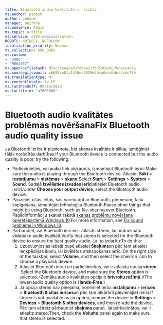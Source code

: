 ```yaml
---
title: Bluetooth audio kvalitāte ir slikta
ms.author: pebaum
author: pebaum
manager: mnirkhe
ms.audience: Admin
ms.topic: article
ms.service: o365-administration
ROBOTS: NOINDEX, NOFOLLOW
localization_priority: Normal
ms.collection: Adm_O365
ms.custom:
- "3486"
- "9001467"
ms.openlocfilehash: d53c31eaeda83fd84e21fbd536ad4178dece3c0a
ms.sourcegitcommit: c6692ce0fa1358ec3529e59ca0ecdfdea4cdc759
ms.translationtype: MT
ms.contentlocale: lv-LV
ms.lasthandoff: 09/14/2020
ms.locfileid: "47685389"
---
```

# <a name="fix-bluetooth-audio-quality-issue"></a><span data-ttu-id="e2afb-102">Bluetooth audio kvalitātes problēmas novēršana</span><span class="sxs-lookup"><span data-stu-id="e2afb-102">Fix Bluetooth audio quality issue</span></span>

<span data-ttu-id="e2afb-103">Ja Bluetooth ierīce ir pievienota, bet skaņas kvalitāte ir slikta, izmēģiniet tālāk norādītās darbības.</span><span class="sxs-lookup"><span data-stu-id="e2afb-103">If your Bluetooth device is connected but the audio quality is poor, try the following:</span></span>

- <span data-ttu-id="e2afb-104">Pārliecinieties, vai audio tiek atskaņots, izmantojot Bluetooth ierīci.</span><span class="sxs-lookup"><span data-stu-id="e2afb-104">Make sure the audio is playing through the Bluetooth device.</span></span> <span data-ttu-id="e2afb-105">Atlasiet **Sākt**  >  **iestatījumu**  >  **sistēmas**  >  **skaņu**.</span><span class="sxs-lookup"><span data-stu-id="e2afb-105">Select **Start** > **Settings** > **System** > **Sound**.</span></span> <span data-ttu-id="e2afb-106">Sadaļā **Izvēlieties izvades ierīci**atlasiet Bluetooth audio ierīci.</span><span class="sxs-lookup"><span data-stu-id="e2afb-106">Under **Choose your output device**, select the Bluetooth audio device.</span></span>
- <span data-ttu-id="e2afb-107">Pauzējiet citas lietas, kas varētu būt ar Bluetooth, piemēram, failu kopīgošana, izmantojot tehnoloģiju Bluetooth.</span><span class="sxs-lookup"><span data-stu-id="e2afb-107">Pause other things that might be using Bluetooth, such as file-sharing over Bluetooth.</span></span> <span data-ttu-id="e2afb-108">Papildinformāciju skatiet rakstā [skaņas problēmu novēršana operētājsistēmā Windows 10](https://support.microsoft.com/help/4520288/windows-10-fix-sound-problems).</span><span class="sxs-lookup"><span data-stu-id="e2afb-108">For more information, see [Fix sound problems in Windows 10](https://support.microsoft.com/help/4520288/windows-10-fix-sound-problems).</span></span>
- <span data-ttu-id="e2afb-109">Pārbaudiet, vai Bluetooth ierīcei ir atlasīts stereo, lai nodrošinātu vislabāko audio kvalitāti.</span><span class="sxs-lookup"><span data-stu-id="e2afb-109">Verify that stereo is selected for the Bluetooth device to ensure the best quality audio.</span></span> <span data-ttu-id="e2afb-110">Lai to izdarītu:</span><span class="sxs-lookup"><span data-stu-id="e2afb-110">To do this:</span></span> 
    1. <span data-ttu-id="e2afb-111">Uzdevumjoslas labajā pusē atlasiet **Skaļums**un pēc tam atlasiet leņķpēdiņas ikonu, lai izvēlētos atskaņošanas ierīci.</span><span class="sxs-lookup"><span data-stu-id="e2afb-111">On the right side of the taskbar, select **Volume**, and then select the chevron icon to choose a playback device.</span></span>
    2. <span data-ttu-id="e2afb-112">Atlasiet Bluetooth ierīci un pārliecinieties, vai ir atlasīta opcija **stereo** .</span><span class="sxs-lookup"><span data-stu-id="e2afb-112">Select the Bluetooth device, and make sure the **Stereo** option is selected.</span></span> <span data-ttu-id="e2afb-113">(Zemāka audio kvalitātes opcija ir **brīvroku režīmā**.)</span><span class="sxs-lookup"><span data-stu-id="e2afb-113">(The lower-audio quality option is **Hands-Free**.)</span></span>
    3. <span data-ttu-id="e2afb-114">Ja opcija stereo nav pieejama, noņemiet ierīci **iestatījumu**  >  **ierīces**  >  **Bluetooth & citas ierīces**un pēc tam atkārtoti pievienojiet ierīci.</span><span class="sxs-lookup"><span data-stu-id="e2afb-114">If stereo is not available as an option, remove the device in **Settings** > **Devices** > **Bluetooth & other devices**, and then re-add the device.</span></span> <span data-ttu-id="e2afb-115">Pēc tam vēlreiz pārbaudiet **skaļuma** paneli, lai pārliecinātos, vai ir atlasīts stereo.</span><span class="sxs-lookup"><span data-stu-id="e2afb-115">Then, check the **Volume** panel again to make sure that stereo is selected.</span></span>

